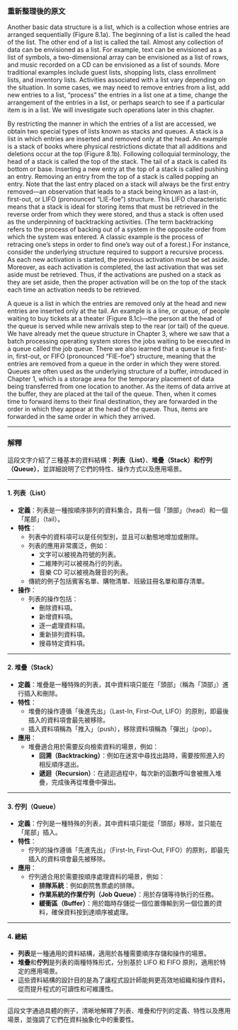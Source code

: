 ### 重新整理後的原文

Another basic data structure is a list, which is a collection whose entries are arranged sequentially (Figure 8.1a). The beginning of a list is called the head of the list. The other end of a list is called the tail. Almost any collection of data can be envisioned as a list. For example, text can be envisioned as a list of symbols, a two-dimensional array can be envisioned as a list of rows, and music recorded on a CD can be envisioned as a list of sounds. More traditional examples include guest lists, shopping lists, class enrollment lists, and inventory lists. Activities associated with a list vary depending on the situation. In some cases, we may need to remove entries from a list, add new entries to a list, “process” the entries in a list one at a time, change the arrangement of the entries in a list, or perhaps search to see if a particular item is in a list. We will investigate such operations later in this chapter.

By restricting the manner in which the entries of a list are accessed, we obtain two special types of lists known as stacks and queues. A stack is a list in which entries are inserted and removed only at the head. An example is a stack of books where physical restrictions dictate that all additions and deletions occur at the top (Figure 8.1b). Following colloquial terminology, the head of a stack is called the top of the stack. The tail of a stack is called its bottom or base. Inserting a new entry at the top of a stack is called pushing an entry. Removing an entry from the top of a stack is called popping an entry. Note that the last entry placed on a stack will always be the first entry removed—an observation that leads to a stack being known as a last-in, first-out, or LIFO (pronounced “LIE-foe”) structure. This LIFO characteristic means that a stack is ideal for storing items that must be retrieved in the reverse order from which they were stored, and thus a stack is often used as the underpinning of backtracking activities. (The term backtracking refers to the process of backing out of a system in the opposite order from which the system was entered. A classic example is the process of retracing one’s steps in order to find one’s way out of a forest.) For instance, consider the underlying structure required to support a recursive process. As each new activation is started, the previous activation must be set aside. Moreover, as each activation is completed, the last activation that was set aside must be retrieved. Thus, if the activations are pushed on a stack as they are set aside, then the proper activation will be on the top of the stack each time an activation needs to be retrieved.

A queue is a list in which the entries are removed only at the head and new entries are inserted only at the tail. An example is a line, or queue, of people waiting to buy tickets at a theater (Figure 8.1c)—the person at the head of the queue is served while new arrivals step to the rear (or tail) of the queue. We have already met the queue structure in Chapter 3, where we saw that a batch processing operating system stores the jobs waiting to be executed in a queue called the job queue. There we also learned that a queue is a first-in, first-out, or FIFO (pronounced “FIE-foe”) structure, meaning that the entries are removed from a queue in the order in which they were stored. Queues are often used as the underlying structure of a buffer, introduced in Chapter 1, which is a storage area for the temporary placement of data being transferred from one location to another. As the items of data arrive at the buffer, they are placed at the tail of the queue. Then, when it comes time to forward items to their final destination, they are forwarded in the order in which they appear at the head of the queue. Thus, items are forwarded in the same order in which they arrived.

---

### 解釋

這段文字介紹了三種基本的資料結構：**列表（List）**、**堆疊（Stack）**和**佇列（Queue）**，並詳細說明了它們的特性、操作方式以及應用場景。

---

#### 1. **列表（List）**
   - **定義**：列表是一種按順序排列的資料集合，具有一個「頭部」（head）和一個「尾部」（tail）。
   - **特性**：
     - 列表中的資料項可以是任何型別，並且可以動態地增加或刪除。
     - 列表的應用非常廣泛，例如：
       - 文字可以被視為符號的列表。
       - 二維陣列可以被視為行的列表。
       - 音樂 CD 可以被視為聲音的列表。
     - 傳統的例子包括賓客名單、購物清單、班級註冊名單和庫存清單。
   - **操作**：
     - 列表的操作包括：
       - 刪除資料項。
       - 新增資料項。
       - 逐一處理資料項。
       - 重新排列資料項。
       - 搜尋特定資料項。

---

#### 2. **堆疊（Stack）**
   - **定義**：堆疊是一種特殊的列表，其中資料項只能在「頭部」（稱為「頂部」）進行插入和刪除。
   - **特性**：
     - 堆疊的操作遵循「後進先出」（Last-In, First-Out, LIFO）的原則，即最後插入的資料項會最先被移除。
     - 插入資料項稱為「推入」（push），移除資料項稱為「彈出」（pop）。
   - **應用**：
     - 堆疊適合用於需要反向檢索資料的場景，例如：
       - **回溯（Backtracking）**：例如在迷宮中尋找出路時，需要按照進入的相反順序退出。
       - **遞迴（Recursion）**：在遞迴過程中，每次新的函數呼叫會被推入堆疊，完成後再從堆疊中彈出。

---

#### 3. **佇列（Queue）**
   - **定義**：佇列是一種特殊的列表，其中資料項只能從「頭部」移除，並只能在「尾部」插入。
   - **特性**：
     - 佇列的操作遵循「先進先出」（First-In, First-Out, FIFO）的原則，即最先插入的資料項會最先被移除。
   - **應用**：
     - 佇列適合用於需要按順序處理資料的場景，例如：
       - **排隊系統**：例如劇院售票處的排隊。
       - **作業系統的作業佇列（Job Queue）**：用於存儲等待執行的任務。
       - **緩衝區（Buffer）**：用於臨時存儲從一個位置傳輸到另一個位置的資料，確保資料按到達順序被處理。

---

#### 4. **總結**
   - **列表**是一種通用的資料結構，適用於各種需要順序存儲和操作的場景。
   - **堆疊**和**佇列**是列表的兩種特殊形式，分別基於 LIFO 和 FIFO 原則，適用於特定的應用場景。
   - 這些資料結構的設計目的是為了讓程式設計師能夠更高效地組織和操作資料，從而提升程式的可讀性和可維護性。

---

這段文字通過具體的例子，清晰地解釋了列表、堆疊和佇列的定義、特性以及應用場景，並強調了它們在資料抽象化中的重要性。